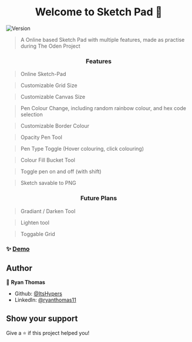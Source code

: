 <h1 align="center">Welcome to Sketch Pad 👋</h1>
<p>
  <img alt="Version" src="https://img.shields.io/badge/version-1.2-blue.svg?cacheSeconds=2592000" />
</p>

> A Online based Sketch Pad with multiple features, made as practise during The Oden Project

<h3 align="center"> Features</h3>

> Online Sketch-Pad

> Customizable Grid Size

> Customizable Canvas Size

> Pen Colour Change, including random rainbow colour, and hex code selection

> Customizable Border Colour

> Opacity Pen Tool

> Pen Type Toggle (Hover colouring, click colouring)

> Colour Fill Bucket Tool

> Toggle pen on and off (with shift)

> Sketch savable to PNG

<h3 align="center"> Future Plans</h3>

> Gradiant / Darken Tool

> Lighten tool

> Toggable Grid

### ✨ [Demo](https://itshypers.github.io/etch-a-sketch/)

## Author

👤 **Ryan Thomas**

- Github: [@ItsHypers](https://github.com/ItsHypers)
- LinkedIn: [@ryanthomas11](https://linkedin.com/in/ryanthomas11)

## Show your support

Give a ⭐️ if this project helped you!
